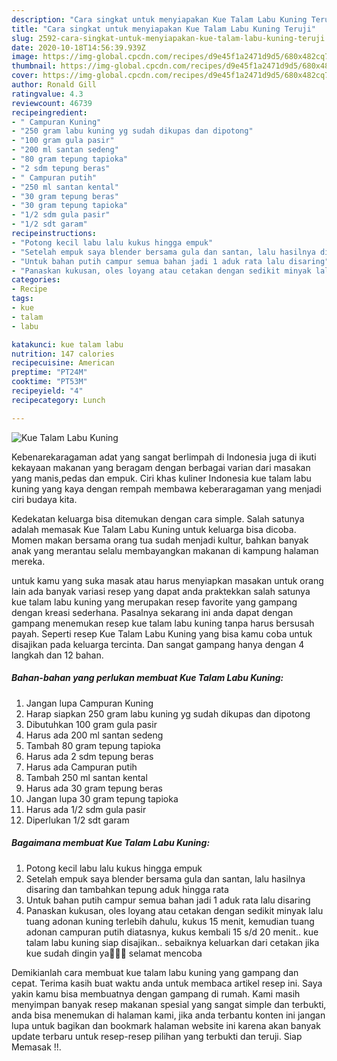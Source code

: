 ```yaml
---
description: "Cara singkat untuk menyiapakan Kue Talam Labu Kuning Teruji"
title: "Cara singkat untuk menyiapakan Kue Talam Labu Kuning Teruji"
slug: 2592-cara-singkat-untuk-menyiapakan-kue-talam-labu-kuning-teruji
date: 2020-10-18T14:56:39.939Z
image: https://img-global.cpcdn.com/recipes/d9e45f1a2471d9d5/680x482cq70/kue-talam-labu-kuning-foto-resep-utama.jpg
thumbnail: https://img-global.cpcdn.com/recipes/d9e45f1a2471d9d5/680x482cq70/kue-talam-labu-kuning-foto-resep-utama.jpg
cover: https://img-global.cpcdn.com/recipes/d9e45f1a2471d9d5/680x482cq70/kue-talam-labu-kuning-foto-resep-utama.jpg
author: Ronald Gill
ratingvalue: 4.3
reviewcount: 46739
recipeingredient:
- " Campuran Kuning"
- "250 gram labu kuning yg sudah dikupas dan dipotong"
- "100 gram gula pasir"
- "200 ml santan sedeng"
- "80 gram tepung tapioka"
- "2 sdm tepung beras"
- " Campuran putih"
- "250 ml santan kental"
- "30 gram tepung beras"
- "30 gram tepung tapioka"
- "1/2 sdm gula pasir"
- "1/2 sdt garam"
recipeinstructions:
- "Potong kecil labu lalu kukus hingga empuk"
- "Setelah empuk saya blender bersama gula dan santan, lalu hasilnya disaring dan tambahkan tepung aduk hingga rata"
- "Untuk bahan putih campur semua bahan jadi 1 aduk rata lalu disaring"
- "Panaskan kukusan, oles loyang atau cetakan dengan sedikit minyak lalu tuang adonan kuning terlebih dahulu, kukus 15 menit, kemudian tuang adonan campuran putih diatasnya, kukus kembali 15 s/d 20 menit.. kue talam labu kuning siap disajikan.. sebaiknya keluarkan dari cetakan jika kue sudah dingin ya🤗🤗😚 selamat mencoba"
categories:
- Recipe
tags:
- kue
- talam
- labu

katakunci: kue talam labu 
nutrition: 147 calories
recipecuisine: American
preptime: "PT24M"
cooktime: "PT53M"
recipeyield: "4"
recipecategory: Lunch

---
```



![Kue Talam Labu Kuning](https://img-global.cpcdn.com/recipes/d9e45f1a2471d9d5/680x482cq70/kue-talam-labu-kuning-foto-resep-utama.jpg)

Kebenarekaragaman adat yang sangat berlimpah di Indonesia juga di ikuti kekayaan makanan yang beragam dengan berbagai varian dari masakan yang manis,pedas dan empuk. Ciri khas kuliner Indonesia kue talam labu kuning yang kaya dengan rempah membawa keberaragaman yang menjadi ciri budaya kita.


Kedekatan keluarga bisa ditemukan dengan cara simple. Salah satunya adalah memasak Kue Talam Labu Kuning untuk keluarga bisa dicoba. Momen makan bersama orang tua sudah menjadi kultur, bahkan banyak anak yang merantau selalu membayangkan makanan di kampung halaman mereka.



untuk kamu yang suka masak atau harus menyiapkan masakan untuk orang lain ada banyak variasi resep yang dapat anda praktekkan salah satunya kue talam labu kuning yang merupakan resep favorite yang gampang dengan kreasi sederhana. Pasalnya sekarang ini anda dapat dengan gampang menemukan resep kue talam labu kuning tanpa harus bersusah payah.
Seperti resep Kue Talam Labu Kuning yang bisa kamu coba untuk disajikan pada keluarga tercinta. Dan sangat gampang hanya dengan 4 langkah dan 12 bahan.


<!--inarticleads1-->

##### Bahan-bahan yang perlukan membuat Kue Talam Labu Kuning:

1. Jangan lupa  Campuran Kuning
1. Harap siapkan 250 gram labu kuning yg sudah dikupas dan dipotong
1. Dibutuhkan 100 gram gula pasir
1. Harus ada 200 ml santan sedeng
1. Tambah 80 gram tepung tapioka
1. Harus ada 2 sdm tepung beras
1. Harus ada  Campuran putih
1. Tambah 250 ml santan kental
1. Harus ada 30 gram tepung beras
1. Jangan lupa 30 gram tepung tapioka
1. Harus ada 1/2 sdm gula pasir
1. Diperlukan 1/2 sdt garam




<!--inarticleads2-->

##### Bagaimana membuat  Kue Talam Labu Kuning:

1. Potong kecil labu lalu kukus hingga empuk
1. Setelah empuk saya blender bersama gula dan santan, lalu hasilnya disaring dan tambahkan tepung aduk hingga rata
1. Untuk bahan putih campur semua bahan jadi 1 aduk rata lalu disaring
1. Panaskan kukusan, oles loyang atau cetakan dengan sedikit minyak lalu tuang adonan kuning terlebih dahulu, kukus 15 menit, kemudian tuang adonan campuran putih diatasnya, kukus kembali 15 s/d 20 menit.. kue talam labu kuning siap disajikan.. sebaiknya keluarkan dari cetakan jika kue sudah dingin ya🤗🤗😚 selamat mencoba




Demikianlah cara membuat kue talam labu kuning yang gampang dan cepat. Terima kasih buat waktu anda untuk membaca artikel resep ini. Saya yakin kamu bisa membuatnya dengan gampang di rumah. Kami masih menyimpan banyak resep makanan spesial yang sangat simple dan terbukti, anda bisa menemukan di halaman kami, jika anda terbantu konten ini jangan lupa untuk bagikan dan bookmark halaman website ini karena akan banyak update terbaru untuk resep-resep pilihan yang terbukti dan teruji. Siap Memasak !!. 
